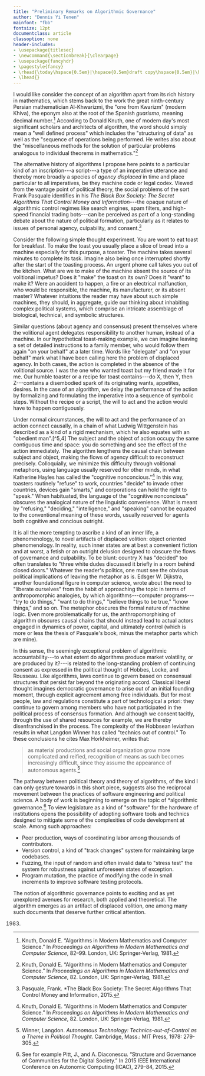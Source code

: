 ```yaml
---
title: "Preliminary Remarks on Algorithmic Governance"
author: "Dennis Yi Tenen"
mainfont: "fbb"
fontsize: 12pt
documentclass: article
classoption: none
header-includes:
- \usepackage{titlesec}
- \newcommand{\sectionbreak}{\clearpage}
- \usepackage{fancyhdr}
- \pagestyle{fancy}
- \rhead{\today\hspace{0.5em}|\hspace{0.5em}draft copy\hspace{0.5em}|\hspace{0.5em}do not circulate}
- \lhead{}
---
```


I would like consider the concept of an algorithm apart from its rich history
in mathematics, which stems back to the work the great ninth-century Persian
mathematician Al-Khwarizmi, the "one from Kwarizm" (modern Khiva), the eponym
also at the root of the Spanish *guarismo*, meaning decimal number.[^1]
According to Donald Knuth, one of modern day's most significant scholars and
architects of algorithm, the word should simply mean a "well defined process"
which includes the "structuring of data" as well as the "sequence of
operations being performed. He writes also about the "miscellaneous methods
for the solution of particular problems analogous to individual theorems in
mathematics."[^2]

The alternative history of algorithms I propose here points to a particular
kind of an inscription---a script---a type of an imperative utterance and
thereby more broadly a species of *agency displaced* in time and place
particular to all imperatives, be they machine code or legal codex. Viewed
from the vantage point of political theory, the social problems of the sort
Frank Pasquale identifies in his *The Black Box Society: The Secret Algorithms
That Control Money and Information*---the opaque nature of algorithmic control
regimes like search engines, spam filters, and high-speed financial trading
bots---can be perceived as part of a long-standing debate about the nature of
political formation, particularly as it relates to issues of personal agency,
culpability, and consent.[^3]

Consider the following simple thought experiment. You are wont to eat toast
for breakfast. To make the toast you usually place a slice of bread into a
machine especially for this purpose, a toaster. The machine takes several
minutes to complete its task. Imagine also being once interrupted shortly
after the start of the toasting process. An urgent phone call takes you out of
the kitchen. What are we to make of the machine absent the source of its
volitional impetus? Does it "make" the toast on its own? Does it "want" to
make it? Were an accident to happen, a fire or an electrical malfunction, who
would be responsible, the machine, its manufacturer, or its absent master?
Whatever intuitions the reader may have about such simple machines, they
should, in aggregate, guide our thinking about inhabiting complex political
systems, which comprise an intricate assemblage of biological, technical, and
symbolic structures.

Similar questions (about agency and consensus) present themselves where the
volitional agent delegates responsibility to another human, instead of a
machine. In our hypothetical toast-making example, we can imagine leaving a
set of detailed instructions to a family member, who would follow them again
"on your behalf" at a later time. Words like "delegate" and "on your behalf"
mark what I have been calling here the problem of displaced agency. In both
cases, the action is completed in the absence of the volitional source. I was
the one who wanted toast but my friend made it for me. Our humble toaster or a
recipe for toast contains---do X, then Y, then Z---contains a disembodied
spark of its originating wants, appetites, desires. In the case of an
algorithm, we delay the performance of the action by formalizing and
formulating the imperative into a sequence of symbolic steps. Without the
recipe or a script, the will to act and the action would have to happen
contiguously.

Under normal circumstances, the will to act and the performance of an action
connect causally, in a chain of what Ludwig Wittgenstein has described as a
kind of a rigid mechanism, which he also equates with an "obedient man".[^5,4]
The subject and the object of action occupy the same contiguous time and
space: you do something and see the effect of the action immediately. The
algorithm lengthens the causal chain between subject and object, making the
flows of agency difficult to reconstruct precisely. Colloquially, we minimize
this difficulty through volitional metaphors, using language usually reserved
for other minds, in what Katherine Hayles has called the "cognitive
nonconcious."[^2] In this way, toasters routinely "refuse" to work, countries
"decide" to invade other countries, devices gain "smarts," and corporations
can hold the right to "speak." When habituated, the language of the "cognitive
nonconcious" obscures the analogical nature of the linguistic convenience.
What is meant by "refusing," "deciding," "intelligence," and "speaking" cannot
be equated to the conventional meaning of these words, usually reserved for
agents both cognitive and concious outright.

It is all the more tempting to ascribe a kind of an inner life, a
phenomenology, to novel artifacts of displaced volition: object oriented
phenomenology. In reality, such inner states are at best a convenient fiction
and at worst, a fetish or an outright delusion designed to obscure the flows
of governance and culpability. To be blunt: country X has "decided" too often
translates to "three white dudes discussed it briefly in a room behind closed
doors." Whatever the reader's politics, one must see the obvious political
implications of leaving the metaphor as is. Edsger W. Dijkstra, another
foundational figure in computer science, wrote about the need to "liberate
ourselves" from the habit of approaching the topic in terms of anthropomorphic
analogies, by which algorithms---computer programs---"try to do things," "want
to do things," "believe things to be true," "know things," and so on. The
metaphor obscures the formal nature of machine logic. Even more
problematically for us, the anthropomorphising of algorithm obscures causal
chains that should instead lead to actual actors engaged in dynamics of power,
capital, and ultimately control (which is more or less the thesis of
Pasquale's book, minus the metaphor parts which are mine).

In this sense, the seemingly exceptional problem of algorithmic
accountability---to what extent do algorithms produce market volatility, or
are produced by it?---is related to the long-standing problem of continuing
consent as expressed in the political thought of Hobbes, Locke, and Rousseau.
Like algorithms, laws continue to govern based on consensual structures that
persist far beyond the originating accord. Classical liberal thought imagines
democratic governance to arise out of an initial founding moment, through
explicit agreement among free individuals. But for most people, law and
regulations constitute a part of technological a priori: they continue to
govern among members who have not participated in the political process of
consensus formation. And although we consent tacitly, through the use of
shared resources for example, we are thereby disenfranchised in the process.
The complexity of the Hobbsean leviathan results in what Langdon Winner has
called "technics out of control." To these conclusions he cites Max
Horkheimer, writes that:

> as material productions and social organization grow more complicated and
reified, recognition of means as such becomes increasingly difficult, since
they assume the appearance of autonomous agents.[^7]

The pathway between political theory and theory of algorithms, of the kind I
can only gesture towards in this short piece, suggests also the reciprocal
movement between the practices of software engineering and political science.
A body of work is beginning to emerge on the topic of *algorithmic
governance.[^10] To view legislature as a kind of "software" for the hardware
of institutions opens the possibility of adopting software tools and technics
designed to mitigate some of the complexities of code development at scale.
Among such approaches:

- Peer production, ways of coordinating labor among thousands of contributors.
- Version control, a kind of "track changes" system for maintaining large
  codebases.
- Fuzzing, the input of random and often invalid data to "stress test" the
  system for robustness against unforeseen states of exception.
- Program mutation, the practice of modifying the code in small increments to
improve software testing protocols.

The notion of algorithmic governance points to exciting and as yet unexplored
avenues for research, both applied and theoretical. The algorithm emerges as
an artifact of displaced volition, one among many such documents that deserve
further critical attention.

[^1]: Knuth, Donald E. “Algorithms in Modern Mathematics and Computer
Science.” In *Proceedings on Algorithms in Modern Mathematics and Computer
Science*, 82–99. London, UK: Springer-Verlag, 1981.

[^2]: Knuth, Donald E. “Algorithms in Modern Mathematics and Computer
Science.” In *Proceedings on Algorithms in Modern Mathematics and Computer
Science*, 82. London, UK: Springer-Verlag, 1981.

[^3]: Pasquale, Frank. *The Black Box Society: The Secret Algorithms That
Control Money and Information, 2015.

[^3]: Pasquale, Frank. *The Black Box Society: The Secret Algorithms That Control
Money and Information.* Cambridge, Mass: Harvard University Press, 2015.

[^4]: Hayles, N. Katherine. “Cognition Everywhere: The Rise of the Cognitive
Nonconscious and the Costs of Consciousness.” *New Literary History New
Literary History* 45, no. 2 (2014): 199–220.

[^5]: See Wittgenstein, Ludwig, R. G Bosanquet, and Cora Diamond.
*Wittgenstein's Lectures on the Foundations of Mathematics, Cambridge, 1939:
From the Notes of R.G. Bosanquet, Norman Malcolm, Rush Rhees, and Yorick
Smythies*. Ithaca, N.Y.: Cornell University Press, 1976: 282 and Wittgenstein,
Ludwig, and Rush Rhees. *Philosophical grammar*. Berkeley: University of
California Press, 1974: 60-70.

[^6]: Edsger, Dijkstra. “The Fruits of Misunderstanding.” Netherlands, May 19,
1983.

[^7]: Winner, Langdon. *Autonomous Technology: Technics-out-of-Control as a
Theme in Political Thought*. Cambridge, Mass.: MIT Press, 1978: 279-305.

[^8]: cited in Winner, Langdon. *Autonomous Technology: Technics-out-of-Control as a
Theme in Political Thought*. Cambridge, Mass.: MIT Press, 1978: 305

[^9]: Horkheimer, Max. *Eclipse of Reason*. New York: Continuum, 1974.

[^10]: See for example Pitt, J., and A. Diaconescu. “Structure and Governance
of Communities for the Digital Society.” In 2015 IEEE International Conference
on Autonomic Computing (ICAC), 279–84, 2015.
